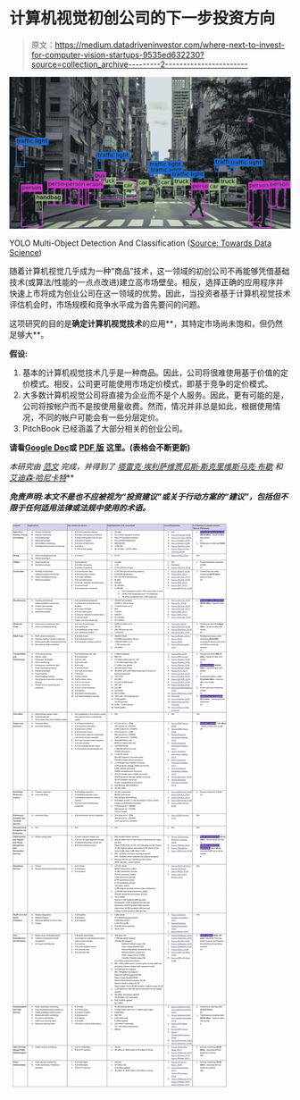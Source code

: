 # 计算机视觉初创公司的下一步投资方向

> 原文：<https://medium.datadriveninvestor.com/where-next-to-invest-for-computer-vision-startups-9535ed632230?source=collection_archive---------2----------------------->

![](img/609304301d9d48429cab248180f03a74.png)

YOLO Multi-Object Detection And Classification ([Source: Towards Data Science](https://towardsdatascience.com/everything-you-ever-wanted-to-know-about-computer-vision-heres-a-look-why-it-s-so-awesome-e8a58dfb641e))

随着计算机视觉几乎成为一种“商品”技术，这一领域的初创公司不再能够凭借基础技术(或算法/性能的一点点改进)建立高市场壁垒。相反，选择正确的应用程序并快速上市将成为创业公司在这一领域的优势。因此，当投资者基于计算机视觉技术评估机会时，市场规模和竞争水平成为首先要问的问题。

这项研究的目的是**确定计算机视觉技术**的应用**，其特定市场尚未饱和，但仍然足够大**。

**假设:**

1.  基本的计算机视觉技术几乎是一种商品。因此，公司将很难使用基于价值的定价模式。相反，公司更可能使用市场定价模式，即基于竞争的定价模式。
2.  大多数计算机视觉公司将直接为企业而不是个人服务。因此，更有可能的是，公司将按帐户而不是按使用量收费。然而，情况并非总是如此，根据使用情况，不同的帐户可能会有一些分层定价。
3.  PitchBook 已经涵盖了大部分相关的创业公司。

**请看**[**Google Doc**](https://docs.google.com/document/d/1_25BMB8JW-T8P83k2NRYJs9bx_QYCalnriJRJU34rV0/edit)**或** [**PDF 版**](https://fanw.co/downloads/CV_investment_opportunities.pdf) **这里。(表格会不断更新)**

*本研究由* [*范文*](https://www.linkedin.com/in/fanwen/) *完成，并得到了* [*塔雷克·埃利萨维*](https://www.linkedin.com/in/tarekelessawi/)*[*贾尼斯·斯克里维斯*](https://www.linkedin.com/in/janisskriveris/)*[*马克·布歇*](https://www.linkedin.com/in/marc-bouchet/) *和* [*艾迪森·哈尼卡特*](https://www.linkedin.com/in/addison-huneycutt/)**

***免责声明:本文不是也不应被视为“投资建议”或关于行动方案的“建议”，包括但不限于任何适用法律或法规中使用的术语。***

**![](img/c456ef9d8c4f74fd5f74f664edd2bf88.png)**